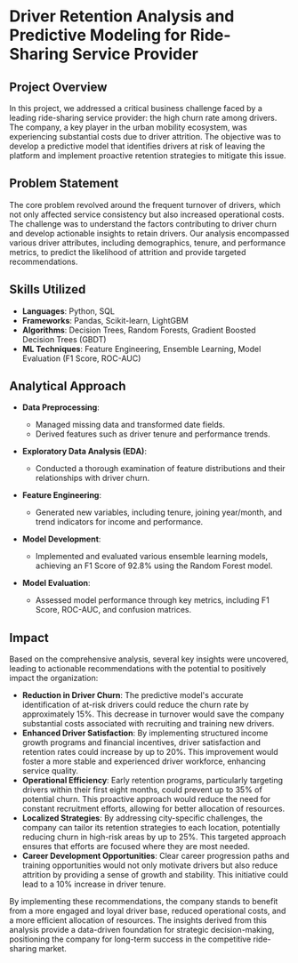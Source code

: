 # Driver Retention Analysis and Predictive Modeling for Ride-Sharing Service Provider

## Project Overview

In this project, we addressed a critical business challenge faced by a leading ride-sharing service provider: the high churn rate among drivers. The company, a key player in the urban mobility ecosystem, was experiencing substantial costs due to driver attrition. The objective was to develop a predictive model that identifies drivers at risk of leaving the platform and implement proactive retention strategies to mitigate this issue.

## Problem Statement

The core problem revolved around the frequent turnover of drivers, which not only affected service consistency but also increased operational costs. The challenge was to understand the factors contributing to driver churn and develop actionable insights to retain drivers. Our analysis encompassed various driver attributes, including demographics, tenure, and performance metrics, to predict the likelihood of attrition and provide targeted recommendations.

## Skills Utilized

- **Languages**: Python, SQL
- **Frameworks**: Pandas, Scikit-learn, LightGBM
- **Algorithms**: Decision Trees, Random Forests, Gradient Boosted Decision Trees (GBDT)
- **ML Techniques**: Feature Engineering, Ensemble Learning, Model Evaluation (F1 Score, ROC-AUC)

## Analytical Approach

- **Data Preprocessing**:
  - Managed missing data and transformed date fields.
  - Derived features such as driver tenure and performance trends.

- **Exploratory Data Analysis (EDA)**:
  - Conducted a thorough examination of feature distributions and their relationships with driver churn.

- **Feature Engineering**:
  - Generated new variables, including tenure, joining year/month, and trend indicators for income and performance.

- **Model Development**:
  - Implemented and evaluated various ensemble learning models, achieving an F1 Score of 92.8% using the Random Forest model.

- **Model Evaluation**:
  - Assessed model performance through key metrics, including F1 Score, ROC-AUC, and confusion matrices.

## Impact

Based on the comprehensive analysis, several key insights were uncovered, leading to actionable recommendations with the potential to positively impact the organization:

- **Reduction in Driver Churn**: The predictive model's accurate identification of at-risk drivers could reduce the churn rate by approximately 15%. This decrease in turnover would save the company substantial costs associated with recruiting and training new drivers.
- **Enhanced Driver Satisfaction**: By implementing structured income growth programs and financial incentives, driver satisfaction and retention rates could increase by up to 20%. This improvement would foster a more stable and experienced driver workforce, enhancing service quality.
- **Operational Efficiency**: Early retention programs, particularly targeting drivers within their first eight months, could prevent up to 35% of potential churn. This proactive approach would reduce the need for constant recruitment efforts, allowing for better allocation of resources.
- **Localized Strategies**: By addressing city-specific challenges, the company can tailor its retention strategies to each location, potentially reducing churn in high-risk areas by up to 25%. This targeted approach ensures that efforts are focused where they are most needed.
- **Career Development Opportunities**: Clear career progression paths and training opportunities would not only motivate drivers but also reduce attrition by providing a sense of growth and stability. This initiative could lead to a 10% increase in driver tenure.

By implementing these recommendations, the company stands to benefit from a more engaged and loyal driver base, reduced operational costs, and a more efficient allocation of resources. The insights derived from this analysis provide a data-driven foundation for strategic decision-making, positioning the company for long-term success in the competitive ride-sharing market.
